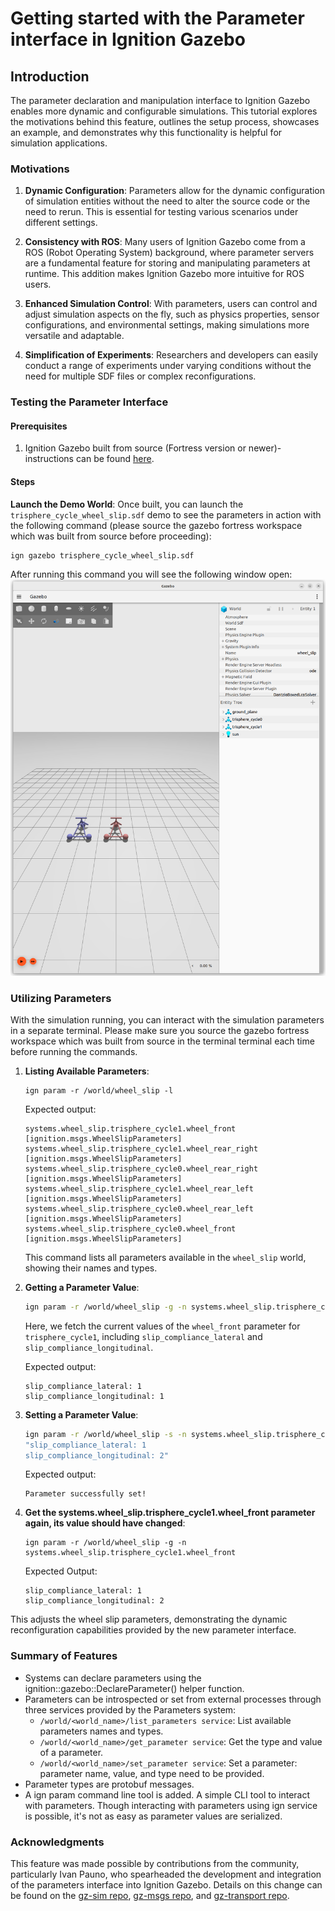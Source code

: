 # Getting started with the Parameter interface in Ignition Gazebo

## Introduction

The parameter declaration and manipulation interface to Ignition Gazebo enables more dynamic and configurable simulations. This tutorial explores the motivations behind this feature, outlines the setup process, showcases an example, and demonstrates why this functionality is helpful for simulation applications.

### Motivations

1. **Dynamic Configuration**: Parameters allow for the dynamic configuration of simulation entities without the need to alter the source code or the need to rerun. This is essential for testing various scenarios under different settings.

2. **Consistency with ROS**: Many users of Ignition Gazebo come from a ROS (Robot Operating System) background, where parameter servers are a fundamental feature for storing and manipulating parameters at runtime. This addition makes Ignition Gazebo more intuitive for ROS users.

3. **Enhanced Simulation Control**: With parameters, users can control and adjust simulation aspects on the fly, such as physics properties, sensor configurations, and environmental settings, making simulations more versatile and adaptable.

4. **Simplification of Experiments**: Researchers and developers can easily conduct a range of experiments under varying conditions without the need for multiple SDF files or complex reconfigurations.

### Testing the Parameter Interface

#### Prerequisites

1. Ignition Gazebo built from source (Fortress version or newer)- instructions can be found [here](https://gazebosim.org/docs/fortress/install_ubuntu_src). 



#### Steps

**Launch the Demo World**: Once built, you can launch the `trisphere_cycle_wheel_slip.sdf` demo to see the parameters in action with the following command (please source the gazebo fortress workspace which was built from source before proceeding):

   ```
   ign gazebo trisphere_cycle_wheel_slip.sdf
   ```

After running this command you will see the following window open:
![Tricycle Demo](tricycle.png)

### Utilizing Parameters

With the simulation running, you can interact with the simulation parameters in a separate terminal. Please make sure you source the gazebo fortress workspace which was built from source in the terminal terminal each time before running the commands.

1. **Listing Available Parameters**:

   ```
   ign param -r /world/wheel_slip -l
   ```

   Expected output:

   ```
   systems.wheel_slip.trisphere_cycle1.wheel_front [ignition.msgs.WheelSlipParameters]
   systems.wheel_slip.trisphere_cycle1.wheel_rear_right [ignition.msgs.WheelSlipParameters]
   systems.wheel_slip.trisphere_cycle0.wheel_rear_right [ignition.msgs.WheelSlipParameters]
   systems.wheel_slip.trisphere_cycle1.wheel_rear_left [ignition.msgs.WheelSlipParameters]
   systems.wheel_slip.trisphere_cycle0.wheel_rear_left [ignition.msgs.WheelSlipParameters]
   systems.wheel_slip.trisphere_cycle0.wheel_front [ignition.msgs.WheelSlipParameters]

   ```

   This command lists all parameters available in the `wheel_slip` world, showing their names and types.

2. **Getting a Parameter Value**:

   ```sh
   ign param -r /world/wheel_slip -g -n systems.wheel_slip.trisphere_cycle1.wheel_front
   ```

   Here, we fetch the current values of the `wheel_front` parameter for `trisphere_cycle1`, including `slip_compliance_lateral` and `slip_compliance_longitudinal`.

   Expected output:

   ```
   slip_compliance_lateral: 1
   slip_compliance_longitudinal: 1
   ```

3. **Setting a Parameter Value**:

   ```sh
   ign param -r /world/wheel_slip -s -n systems.wheel_slip.trisphere_cycle1.wheel_front -t ign_msgs.WheelSlipParameters -m
   "slip_compliance_lateral: 1
   slip_compliance_longitudinal: 2"
   ```

   Expected output:

   ```
   Parameter successfully set!
   ```

4. **Get the systems.wheel_slip.trisphere_cycle1.wheel_front parameter again, its value should have changed**:

   ```
   ign param -r /world/wheel_slip -g -n systems.wheel_slip.trisphere_cycle1.wheel_front
   ```

   Expected Output:

   ```
   slip_compliance_lateral: 1
   slip_compliance_longitudinal: 2
   ```

This adjusts the wheel slip parameters, demonstrating the dynamic reconfiguration capabilities provided by the new parameter interface.

### Summary of Features

- Systems can declare parameters using the ignition::gazebo::DeclareParameter() helper function.
- Parameters can be introspected or set from external processes through three services provided by the Parameters system:
  - ```/world/<world_name>/list_parameters service```: List available parameters names and types.
  - ```/world/<world_name>/get_parameter service```: Get the type and value of a parameter.
  - ```/world/<world_name>/set_parameter service```: Set a parameter: parameter name, value, and type need to be provided.
- Parameter types are protobuf messages.
- A ign param command line tool is added. A simple CLI tool to interact with parameters. Though interacting with parameters using ign service is possible, it's not as easy as parameter values are serialized.


### Acknowledgments

This feature was made possible by contributions from the community, particularly Ivan Pauno, who spearheaded the development and integration of the parameters interface into Ignition Gazebo. Details on this change can be found on the [gz-sim repo](https://github.com/gazebosim/gz-sim/pull/1431), [gz-msgs repo](https://github.com/gazebosim/gz-msgs/pull/241), and [gz-transport repo](https://github.com/gazebosim/gz-transport/pull/305).
